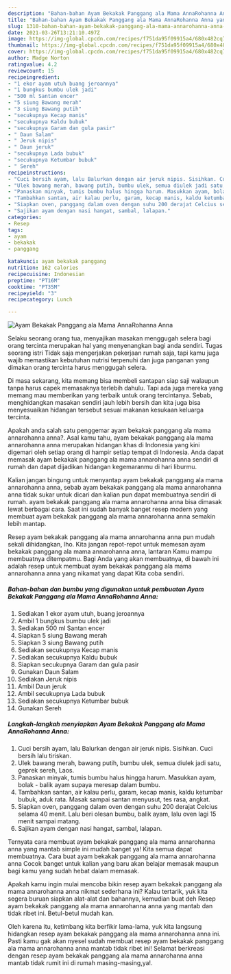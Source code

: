 ```yaml
---
description: "Bahan-bahan Ayam Bekakak Panggang ala Mama AnnaRohanna Anna yang enak Untuk Jualan"
title: "Bahan-bahan Ayam Bekakak Panggang ala Mama AnnaRohanna Anna yang enak Untuk Jualan"
slug: 1310-bahan-bahan-ayam-bekakak-panggang-ala-mama-annarohanna-anna-yang-enak-untuk-jualan
date: 2021-03-26T13:21:10.497Z
image: https://img-global.cpcdn.com/recipes/f751da95f09915a4/680x482cq70/ayam-bekakak-panggang-ala-mama-annarohanna-anna-foto-resep-utama.jpg
thumbnail: https://img-global.cpcdn.com/recipes/f751da95f09915a4/680x482cq70/ayam-bekakak-panggang-ala-mama-annarohanna-anna-foto-resep-utama.jpg
cover: https://img-global.cpcdn.com/recipes/f751da95f09915a4/680x482cq70/ayam-bekakak-panggang-ala-mama-annarohanna-anna-foto-resep-utama.jpg
author: Madge Norton
ratingvalue: 4.2
reviewcount: 15
recipeingredient:
- "1 ekor ayam utuh buang jeroannya"
- "1 bungkus bumbu ulek jadi"
- "500 ml Santan encer"
- "5 siung Bawang merah"
- "3 siung Bawang putih"
- "secukupnya Kecap manis"
- "secukupnya Kaldu bubuk"
- "secukupnya Garam dan gula pasir"
- " Daun Salam"
- " Jeruk nipis"
- " Daun jeruk"
- "secukupnya Lada bubuk"
- "secukupnya Ketumbar bubuk"
- " Sereh"
recipeinstructions:
- "Cuci bersih ayam, lalu Balurkan dengan air jeruk nipis. Sisihkan. Cuci bersih lalu tiriskan."
- "Ulek bawang merah, bawang putih, bumbu ulek, semua diulek jadi satu, geprek sereh, Laos."
- "Panaskan minyak, tumis bumbu halus hingga harum. Masukkan ayam, bolak - balik ayam supaya meresap dalam bumbu."
- "Tambahkan santan, air kalau perlu, garam, kecap manis, kaldu ketumbar bubuk, aduk rata. Masak sampai santan menyusut, tes rasa, angkat."
- "Siapkan oven, panggang dalam oven dengan suhu 200 derajat Celcius selama 40 menit. Lalu beri olesan bumbu, balik ayam, lalu oven lagi 15 menit sampai matang."
- "Sajikan ayam dengan nasi hangat, sambal, lalapan."
categories:
- Resep
tags:
- ayam
- bekakak
- panggang

katakunci: ayam bekakak panggang 
nutrition: 162 calories
recipecuisine: Indonesian
preptime: "PT16M"
cooktime: "PT35M"
recipeyield: "3"
recipecategory: Lunch

---
```



![Ayam Bekakak Panggang ala Mama AnnaRohanna Anna](https://img-global.cpcdn.com/recipes/f751da95f09915a4/680x482cq70/ayam-bekakak-panggang-ala-mama-annarohanna-anna-foto-resep-utama.jpg)

Selaku seorang orang tua, menyajikan masakan menggugah selera bagi orang tercinta merupakan hal yang menyenangkan bagi anda sendiri. Tugas seorang istri Tidak saja mengerjakan pekerjaan rumah saja, tapi kamu juga wajib memastikan kebutuhan nutrisi terpenuhi dan juga panganan yang dimakan orang tercinta harus menggugah selera.

Di masa  sekarang, kita memang bisa membeli santapan siap saji walaupun tanpa harus capek memasaknya terlebih dahulu. Tapi ada juga mereka yang memang mau memberikan yang terbaik untuk orang tercintanya. Sebab, menghidangkan masakan sendiri jauh lebih bersih dan kita juga bisa menyesuaikan hidangan tersebut sesuai makanan kesukaan keluarga tercinta. 



Apakah anda salah satu penggemar ayam bekakak panggang ala mama annarohanna anna?. Asal kamu tahu, ayam bekakak panggang ala mama annarohanna anna merupakan hidangan khas di Indonesia yang kini digemari oleh setiap orang di hampir setiap tempat di Indonesia. Anda dapat memasak ayam bekakak panggang ala mama annarohanna anna sendiri di rumah dan dapat dijadikan hidangan kegemaranmu di hari liburmu.

Kalian jangan bingung untuk menyantap ayam bekakak panggang ala mama annarohanna anna, sebab ayam bekakak panggang ala mama annarohanna anna tidak sukar untuk dicari dan kalian pun dapat membuatnya sendiri di rumah. ayam bekakak panggang ala mama annarohanna anna bisa dimasak lewat berbagai cara. Saat ini sudah banyak banget resep modern yang membuat ayam bekakak panggang ala mama annarohanna anna semakin lebih mantap.

Resep ayam bekakak panggang ala mama annarohanna anna pun mudah sekali dihidangkan, lho. Kita jangan repot-repot untuk memesan ayam bekakak panggang ala mama annarohanna anna, lantaran Kamu mampu membuatnya ditempatmu. Bagi Anda yang akan membuatnya, di bawah ini adalah resep untuk membuat ayam bekakak panggang ala mama annarohanna anna yang nikamat yang dapat Kita coba sendiri.

<!--inarticleads1-->

##### Bahan-bahan dan bumbu yang digunakan untuk pembuatan Ayam Bekakak Panggang ala Mama AnnaRohanna Anna:

1. Sediakan 1 ekor ayam utuh, buang jeroannya
1. Ambil 1 bungkus bumbu ulek jadi
1. Sediakan 500 ml Santan encer
1. Siapkan 5 siung Bawang merah
1. Siapkan 3 siung Bawang putih
1. Sediakan secukupnya Kecap manis
1. Sediakan secukupnya Kaldu bubuk
1. Siapkan secukupnya Garam dan gula pasir
1. Gunakan  Daun Salam
1. Sediakan  Jeruk nipis
1. Ambil  Daun jeruk
1. Ambil secukupnya Lada bubuk
1. Sediakan secukupnya Ketumbar bubuk
1. Gunakan  Sereh




<!--inarticleads2-->

##### Langkah-langkah menyiapkan Ayam Bekakak Panggang ala Mama AnnaRohanna Anna:

1. Cuci bersih ayam, lalu Balurkan dengan air jeruk nipis. Sisihkan. Cuci bersih lalu tiriskan.
1. Ulek bawang merah, bawang putih, bumbu ulek, semua diulek jadi satu, geprek sereh, Laos.
1. Panaskan minyak, tumis bumbu halus hingga harum. Masukkan ayam, bolak - balik ayam supaya meresap dalam bumbu.
1. Tambahkan santan, air kalau perlu, garam, kecap manis, kaldu ketumbar bubuk, aduk rata. Masak sampai santan menyusut, tes rasa, angkat.
1. Siapkan oven, panggang dalam oven dengan suhu 200 derajat Celcius selama 40 menit. Lalu beri olesan bumbu, balik ayam, lalu oven lagi 15 menit sampai matang.
1. Sajikan ayam dengan nasi hangat, sambal, lalapan.




Ternyata cara membuat ayam bekakak panggang ala mama annarohanna anna yang mantab simple ini mudah banget ya! Kita semua dapat membuatnya. Cara buat ayam bekakak panggang ala mama annarohanna anna Cocok banget untuk kalian yang baru akan belajar memasak maupun bagi kamu yang sudah hebat dalam memasak.

Apakah kamu ingin mulai mencoba bikin resep ayam bekakak panggang ala mama annarohanna anna nikmat sederhana ini? Kalau tertarik, yuk kita segera buruan siapkan alat-alat dan bahannya, kemudian buat deh Resep ayam bekakak panggang ala mama annarohanna anna yang mantab dan tidak ribet ini. Betul-betul mudah kan. 

Oleh karena itu, ketimbang kita berfikir lama-lama, yuk kita langsung hidangkan resep ayam bekakak panggang ala mama annarohanna anna ini. Pasti kamu gak akan nyesel sudah membuat resep ayam bekakak panggang ala mama annarohanna anna mantab tidak ribet ini! Selamat berkreasi dengan resep ayam bekakak panggang ala mama annarohanna anna mantab tidak rumit ini di rumah masing-masing,ya!.

